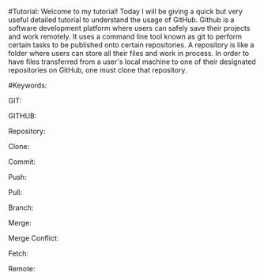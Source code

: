 #Tutorial:
Welcome to my tutorial!
Today I will be giving a quick but very useful detailed
 tutorial to understand the usage of GitHub. 
 Github is a software development platform where users can
 safely save their projects and work remotely. It uses a command line tool
 known as git to perform certain tasks to be published onto 
 certain repositories. A repository is like a folder where users
 can store all their files and work in process. In order to have
 files transferred from a user's local machine to one of their
 designated repositories on GitHub, one must clone that repository.
 

#Keywords:

GIT:

GITHUB:

Repository:

Clone:

Commit:

Push:

Pull:

Branch:

Merge:

Merge Conflict:

Fetch:

Remote:
